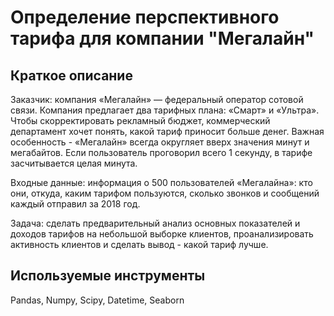 # Определение перспективного тарифа для компании "Мегалайн"

## Краткое описание 

Заказчик: компания «Мегалайн» — федеральный оператор сотовой связи. Компания предлагает два тарифных плана: «Смарт» и «Ультра». Чтобы скорректировать рекламный бюджет, коммерческий департамент хочет понять, какой тариф приносит больше денег. 
Важная особенность - «Мегалайн» всегда округляет вверх значения минут и мегабайтов. Если пользователь проговорил всего 1 секунду, в тарифе засчитывается целая минута.

Входные данные: информация о 500 пользователей «Мегалайна»: кто они, откуда, каким тарифом пользуются, сколько звонков и сообщений каждый отправил за 2018 год.

Задача: сделать предварительный анализ основных показателей и доходов тарифов на небольшой выборке клиентов, проанализировать активность клиентов и сделать вывод - какой тариф лучше. 



## Используемые инструменты

Pandas, Numpy, Scipy, Datetime, Seaborn
